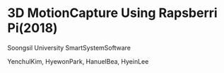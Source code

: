 # 3D MotionCapture Using Rapsberri Pi(2018)

Soongsil University SmartSystemSoftware

YenchulKim, HyewonPark, HanuelBea, HyeinLee
